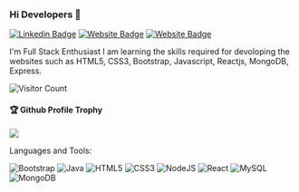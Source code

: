 ### Hi Developers 👋

[![Linkedin Badge](https://img.shields.io/badge/-Mahesh-blue?style=flat-square&logo=Linkedin&logoColor=white&link=https://https://www.linkedin.com/in/mahesh-dhanawade-07b61a19b)](https://www.linkedin.com/in/mahesh-dhanawade-07b61a19b)
[![Website Badge](https://img.shields.io/badge/WebSite-Mahesh-green)](https://mahesh12-dhanawade.github.io/Portfolio_Mahesh/)
[![Website Badge](https://img.shields.io/badge/StackOverflow-Mahesh-yellow)](https://stackoverflow.com/users/17939750/mahesh-dhanawade)

I'm
Full Stack Enthusiast
I am learning the skills required for devoloping the websites such as HTML5, CSS3, Bootstrap, Javascript, Reactjs, MongoDB, Express. 


![Visitor Count](https://profile-counter.glitch.me/Mahesh12-dhanawade/count.svg)

<div>
  <h4>🏆 Github Profile Trophy</h4>
  <a href="https://github.com/ryo-ma/github-profile-trophy">
    <img src="https://github-profile-trophy.vercel.app/?username=Mahesh12-dhanawade&column=7"/>
  </a>
</div>

Languages and Tools: 

<img alt="Bootstrap" src="https://img.shields.io/badge/bootstrap-%23563D7C.svg?style=flat-square&logo=bootstrap&logoColor=white"/> <img alt="Java" src="https://img.shields.io/badge/java-%23ED8B00.svg?style=flat-square&logo=java&logoColor=white"/> <img alt="HTML5" src="https://img.shields.io/badge/html5-%23E34F26.svg?style=flat-square&logo=html5&logoColor=white"/> <img alt="CSS3" src="https://img.shields.io/badge/css3-%231572B6.svg?style=flat-square&logo=css3&logoColor=white"/> <img alt="NodeJS" src="https://img.shields.io/badge/node.js-%2343853D.svg?style=flat-square&logo=node-dot-js&logoColor=white"/> <img alt="React" src="https://img.shields.io/badge/react-%2320232a.svg?style=flat-square&logo=react&logoColor=%2361DAFB"/> <img alt="MySQL" src="https://img.shields.io/badge/mysql-%2300f.svg?style=flat-square&logo=mysql&logoColor=white"/> <img alt="MongoDB" src ="https://img.shields.io/badge/MongoDB-%234ea94b.svg?style=flat-square&logo=mongodb&logoColor=white"/>



